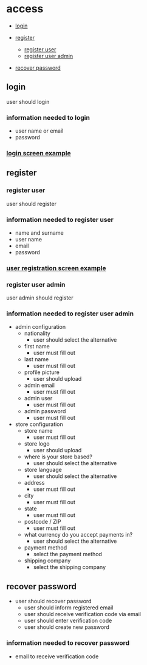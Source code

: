 # access

- [login](#login)

- [register](#register)
  - [register user](#register-user)
  - [register user admin](#register-user-admin)

- [recover password](#recover-password)


## login
user should login

### information needed to login
* user name or email
* password

### [login screen example](https://user-images.githubusercontent.com/42984807/58274708-cb752180-7d69-11e9-9a48-ca0af9f56de0.png)

## register

### register user
user should register

### information needed to register user
* name and surname
* user name
* email
* password

### [user registration screen example](https://user-images.githubusercontent.com/42984807/58274724-d465f300-7d69-11e9-973d-5b566d0cdd4c.png)

### register user admin
user admin should register

### information needed to register user admin
* admin configuration
  * nationality
    * user should select the alternative
  * first name
    * user must fill out
  * last name
    * user must fill out
  * profile picture
    * user should upload
  * admin email
    * user must fill out
  * admin user
    * user must fill out
  * admin password
    * user must fill out
* store configuration
  * store name
    * user must fill out
  * store logo
    * user should upload
  * where is your store based?
    * user should select the alternative
  * store language
    * user should select the alternative
  * address
    * user must fill out
  * city
    * user must fill out
  * state
    * user must fill out
  * postcode / ZIP
    * user must fill out
  * what currency do you accept payments in?
    * user should select the alternative
  * payment method
    * select the payment method
  * shipping company
    * select the shipping company

## recover password

* user should recover password
  * user should inform registered email
  * user should receive verification code via email
  * user should enter verification code
  * user should create new password

### information needed to recover password
* email to receive verification code
